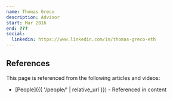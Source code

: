 ```yaml
---
name: Thomas Greco
description: Advisor
start: Mar 2016
end: ???
social:
  linkedin: https://www.linkedin.com/in/thomas-greco-eth
---
```


## References

This page is referenced from the following articles and videos:

- [People]({{ '/people/' | relative_url }}) - Referenced in content
